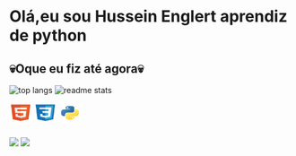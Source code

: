 <h1>
 Olá,eu sou Hussein Englert aprendiz de python 
</h1>
 <h2>💀Oque eu fiz até agora💀</h2>
  <div>
    <img height=180em src="https://github-readme-stats.vercel.app/api/top-langs/?username=HusseinEnglert&hide=HTML&langs_count=8&layout=compact&theme=dark&border_radius=10&size_weight=0.5&count_weight=0.5&exclude_repo=github-readme-stats" alt="top langs" />
   <img height=180em  src="https://github-readme-stats.vercel.app/api?username=HusseinEnglert&count_private=true&show_icons=true&theme=dark&rank_icon=github&border_radius=10" alt="readme stats" />
  </div>
  
  <div style="display: inline_block"><br>
    <img align="center" alt="Rafa-HTML" height="30" width="40" src="https://raw.githubusercontent.com/devicons/devicon/master/icons/html5/html5-original.svg">
    <img align="center" alt="Rafa-CSS" height="30" width="40" src="https://raw.githubusercontent.com/devicons/devicon/master/icons/css3/css3-original.svg">
    <img align="center" alt="Rafa-Python" height="30" width="40" src="https://raw.githubusercontent.com/devicons/devicon/master/icons/python/python-original.svg">
  </div>   
  
  ##
  
  <div> 
    <a href="https://discord.gg/xxnoonexx6" target="_blank"><img src="https://img.shields.io/badge/Discord-7289DA?style=for-the-badge&logo=discord&logoColor=white" target="_blank"></a> 
    <a href = "mailto:husseinenglert2505@gmail.com"><img src="https://img.shields.io/badge/-Gmail-%23333?style=for-the-badge&logo=gmail&logoColor=white" target="_blank"></a>
  </div>
  
          
